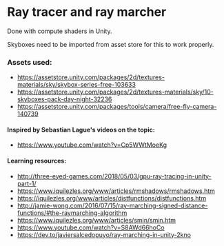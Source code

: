 # Ray tracer and ray marcher

Done with compute shaders in Unity.

Skyboxes need to be imported from asset store for this to work properly.

### Assets used:
* https://assetstore.unity.com/packages/2d/textures-materials/sky/skybox-series-free-103633
* https://assetstore.unity.com/packages/2d/textures-materials/sky/10-skyboxes-pack-day-night-32236
* https://assetstore.unity.com/packages/tools/camera/free-fly-camera-140739


#### Inspired by Sebastian Lague's videos on the topic: 
* https://www.youtube.com/watch?v=Cp5WWtMoeKg

#### Learning resources:
* http://three-eyed-games.com/2018/05/03/gpu-ray-tracing-in-unity-part-1/
* https://www.iquilezles.org/www/articles/rmshadows/rmshadows.htm
* https://iquilezles.org/www/articles/distfunctions/distfunctions.htm
* http://jamie-wong.com/2016/07/15/ray-marching-signed-distance-functions/#the-raymarching-algorithm
* https://www.iquilezles.org/www/articles/smin/smin.htm
* https://www.youtube.com/watch?v=S8AWd66hoCo
* https://dev.to/javiersalcedopuyo/ray-marching-in-unity-2kno